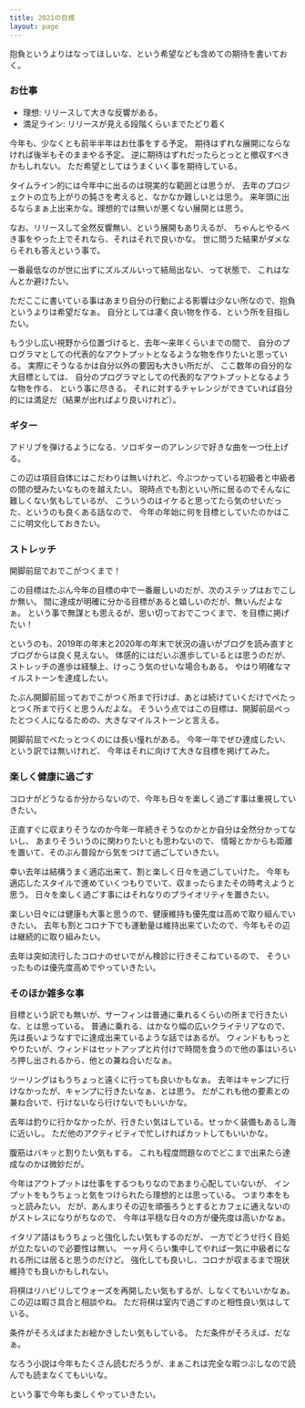 ```yaml
---
title: 2021の目標
layout: page
---
```

抱負というよりはなってほしいな、という希望なども含めての期待を書いておく。

### お仕事

- 理想: リリースして大きな反響がある。
- 満足ライン: リリースが見える段階くらいまでたどり着く

今年も、少なくとも前半半年はお仕事をする予定。
期待はずれな展開にならなければ後半もそのままやる予定。
逆に期待はずれだったらとっとと撤収すべきかもしれない。
ただ希望としてはうまくいく事を期待している。

タイムライン的には今年中に出るのは現実的な範囲とは思うが、
去年のプロジェクトの立ち上がりの鈍さを考えると、なかなか難しいとは思う。
来年頭に出るならまぁ上出来かな。理想的では無いが悪くない展開とは思う。

なお、リリースして全然反響無い、という展開もありえるが、
ちゃんとやるべき事をやった上でそれなら、それはそれで良いかな。
世に問うた結果がダメならそれも答えという事で。

一番最低なのが世に出ずにズルズルいって結局出ない、って状態で、
これはなんとか避けたい。

ただここに書いている事はあまり自分の行動による影響は少ない所なので、抱負というよりは希望だなぁ。
自分としては凄く良い物を作る、という所を目指したい。

もう少し広い視野から位置づけると、去年〜来年くらいまでの間で、
自分のプログラマとしての代表的なアウトプットとなるような物を作りたいと思っている。
実際にそうなるかは自分以外の要因も大きい所だが、
ここ数年の自分的な大目標としては、
自分のプログラマとしての代表的なアウトプットとなるような物を作る、
という事に尽きる。
それに対するチャレンジができていれば自分的には満足だ（結果が出ればより良いけれど）。

### ギター

アドリブを弾けるようになる、ソロギターのアレンジで好きな曲を一つ仕上げる。

この辺は項目自体にはこだわりは無いけれど、今ぶつかっている初級者と中級者の間の壁みたいなものを越えたい。
現時点でも割といい所に居るのでそんなに難しくない気もしているが、
こういうのはイケると思ってたら気のせいだった、というのも良くある話なので、
今年の年始に何を目標としていたのかはここに明文化しておきたい。

### ストレッチ

開脚前屈でおでこがつくまで！

この目標はたぶん今年の目標の中で一番厳しいのだが、次のステップはおでこしか無い。
間に達成が明確に分かる目標があると嬉しいのだが、無いんだよなぁ。
という事で無謀とも思えるが、思い切っておでこつくまで、を目標に掲げたい！

というのも、2019年の年末と2020年の年末で状況の違いがブログを読み直すとブログからは良く見えない。
体感的にはだいぶ進歩しているとは思うのだが、ストレッチの進歩は経験上、けっこう気のせいな場合もある。
やはり明確なマイルストーンを達成したい。

たぶん開脚前屈っておでこがつく所まで行けば、あとは続けていくだけでぺたっとつく所まで行くと思うんだよな。
そういう点ではこの目標は、開脚前屈ぺったとつく人になるための、大きなマイルストーンと言える。

開脚前屈でぺたっとつくのには長い憧れがある。
今年一年でぜひ達成したい、という訳では無いけれど、
今年はそれに向けて大きな目標を掲げてみた。

### 楽しく健康に過ごす

コロナがどうなるか分からないので、今年も日々を楽しく過ごす事は重視していきたい。

正直すぐに収まりそうなのか今年一年続きそうなのかとか自分は全然分かってないし、
あまりそういうのに関わりたいとも思わないので、
情報とかからも距離を置いて、そのぶん普段から気をつけて過ごしていきたい。

幸い去年は結構うまく適応出来て、割と楽しく日々を過ごしていけた。
今年も適応したスタイルで進めていくつもりでいて、収まったらまたその時考えようと思う。
日々を楽しく過ごす事にはそれなりのプライオリティを置きたい。

楽しい日々には健康も大事と思うので、健康維持も優先度は高めで取り組んでいきたい。
去年も割とコロナ下でも運動量は維持出来ていたので、今年もその辺は継続的に取り組みたい。

去年は突如流行したコロナのせいでがん検診に行きそこねているので、
そういったものは優先度高めでやっていきたい。

### そのほか雑多な事

目標という訳でも無いが、サーフィンは普通に乗れるくらいの所まで行きたいな、とは思っている。
普通に乗れる、はかなり幅の広いクライテリアなので、先は長いようなすでに達成出来ているような話ではあるが。
ウィンドももっとやりたいが、ウィンドはセットアップと片付けで時間を食うので他の事はいろいろ押し出されるから、他との兼ね合いだなぁ。

ツーリングはもうちょっと遠くに行っても良いかもなぁ。
去年はキャンプに行けなかったが、キャンプに行きたいなぁ、とは思う。
だがこれも他の要素との兼ね合いで、行けないなら行けないでもいいかな。

去年は釣りに行かなかったが、行きたい気はしている。せっかく装備もあるし海に近いし。
ただ他のアクティビティで忙しければカットしてもいいかな。

腹筋はバキッと割りたい気もする。
これも程度問題なのでどこまで出来たら達成なのかは微妙だが。

今年はアウトプットは仕事をするつもりなのであまり心配していないが、
インプットをもうちょっと気をつけられたら理想的とは思っている。
つまり本をもっと読みたい。
だが、あんまりその辺を頑張ろうとするとカフェに通えないのがストレスになりがちなので、
今年は平穏な日々の方が優先度は高いかなぁ。

イタリア語はもうちょっと強化したい気もするのだが、
一方でどうせ行く目処が立たないので必要性は無い。
一ヶ月くらい集中してやれば一気に中級者になれる所には居ると思うのだけど。
強化しても良いし、コロナが収まるまで現状維持でも良いかもしれない。

将棋はリハビリしてウォーズを再開したい気もするが、しなくてもいいかなぁ。
この辺は暇さ具合と相談やね。
ただ将棋は室内で過ごすのと相性良い気はしている。

条件がそろえばまたお絵かきしたい気もしている。
ただ条件がそろえば、だなぁ。

なろう小説は今年もたくさん読むだろうが、まぁこれは完全な暇つぶしなので読んでも読まなくてもいいな。

という事で今年も楽しくやっていきたい。
